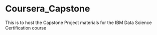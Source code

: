 # Coursera_Capstone
 This  is to host the Capstone Project materials for the IBM Data Science Certification course
